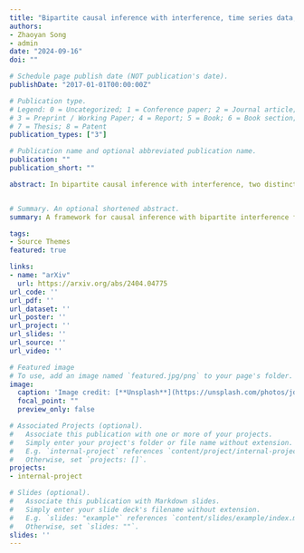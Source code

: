 ```yaml
---
title: "Bipartite causal inference with interference, time series data, and a random network"
authors:
- Zhaoyan Song
- admin
date: "2024-09-16"
doi: ""

# Schedule page publish date (NOT publication's date).
publishDate: "2017-01-01T00:00:00Z"

# Publication type.
# Legend: 0 = Uncategorized; 1 = Conference paper; 2 = Journal article;
# 3 = Preprint / Working Paper; 4 = Report; 5 = Book; 6 = Book section;
# 7 = Thesis; 8 = Patent
publication_types: ["3"]

# Publication name and optional abbreviated publication name.
publication: ""
publication_short: ""

abstract: In bipartite causal inference with interference, two distinct sets of units exist; interventional units, which receive treatment, and outcome units, where outcomes are measured. Which interventional units' treatment can drive which outcome units' outcomes is often depicted in a bipartite network. We study bipartite causal inference with interference from observational data across time and with a changing bipartite network. Under an exposure mapping framework, we define causal effects specific to each outcome unit, representing average contrasts of potential outcomes across time. We establish unconfoundedness of the exposure received by outcome units based on unconfoundedness assumptions on the interventional units' treatment assignment and the random graph, hence respecting the bipartite structure of the problem. Harvesting the time component of our setting, causal effects are estimable while controlling only for temporal trends and time-varying confounders. Our results hold for binary, continuous, and multivariate exposure mappings. For binary exposure, we propose three matching algorithms to estimate the causal effect by matching exposed to unexposed time periods for the same outcome unit. We show that the bias of resulting estimators is bounded. We illustrate our approach through simulation studies and a study on the effect of wildfire smoke on transportation by bicycle.


# Summary. An optional shortened abstract.
summary: A framework for causal inference with bipartite interference from observational, time series data with a random bipartite network.

tags:
- Source Themes
featured: true

links:
- name: "arXiv"
  url: https://arxiv.org/abs/2404.04775
url_code: ''
url_pdf: ''
url_dataset: ''
url_poster: ''
url_project: ''
url_slides: ''
url_source: ''
url_video: ''

# Featured image
# To use, add an image named `featured.jpg/png` to your page's folder. 
image:
  caption: 'Image credit: [**Unsplash**](https://unsplash.com/photos/jdD8gXaTZsc)'
  focal_point: ""
  preview_only: false

# Associated Projects (optional).
#   Associate this publication with one or more of your projects.
#   Simply enter your project's folder or file name without extension.
#   E.g. `internal-project` references `content/project/internal-project/index.md`.
#   Otherwise, set `projects: []`.
projects:
- internal-project

# Slides (optional).
#   Associate this publication with Markdown slides.
#   Simply enter your slide deck's filename without extension.
#   E.g. `slides: "example"` references `content/slides/example/index.md`.
#   Otherwise, set `slides: ""`.
slides: ''
---
```


